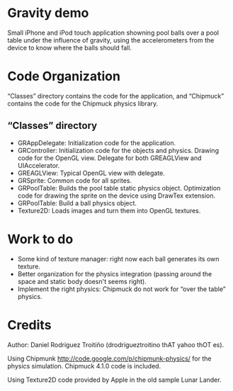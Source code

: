 Gravity demo
============

Small iPhone and iPod touch application showning pool balls over a pool table
under the influence of gravity, using the accelerometers from the device to
know where the balls should fall.

Code Organization
=================

“Classes” directory contains the code for the application, and “Chipmuck”
contains the code for the Chipmuck physics library.

“Classes” directory
-------------------

- GRAppDelegate: Initialization code for the application.
- GRController: Initialization code for the objects and physics. Drawing code
  for the OpenGL view. Delegate for both GREAGLView and UIAccelerator.
- GREAGLView: Typical OpenGL view with delegate.
- GRSprite: Common code for all sprites.
- GRPoolTable: Builds the pool table static physics object. Optimization code
  for drawing the sprite on the device using DrawTex extension.
- GRPoolTable: Build a ball physics object.
- Texture2D: Loads images and turn them into OpenGL textures.

Work to do
==========

- Some kind of texture manager: right now each ball generates its own texture.
- Better organization for the physics integration (passing around the space
  and static body doesn't seems right).
- Implement the right physics: Chipmuck do not work for “over the table”
  physics.

Credits
=======

Author: Daniel Rodríguez Troitiño (drodrigueztroitino thAT yahoo thOT es).

Using Chipmunk <http://code.google.com/p/chipmunk-physics/> for the physics
simulation. Chipmuck 4.1.0 code is included.

Using Texture2D code provided by Apple in the old sample Lunar Lander.